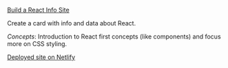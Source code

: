 [Build a React Info Site](https://youtu.be/bMknfKXIFA8?t=6704)

Create a card with info and data about React.

*Concepts*: Introduction to React first concepts (like components) and focus more on CSS styling.

[Deployed site on Netlify](https://1-reactinfosite.netlify.app)